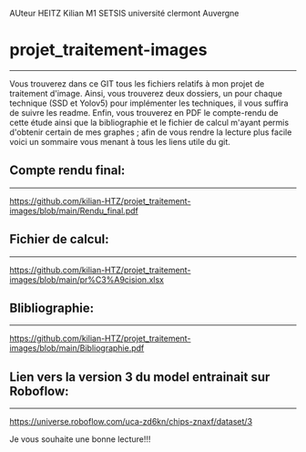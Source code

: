 AUteur HEITZ Kilian M1 SETSIS université clermont Auvergne 



# projet_traitement-images
---------------------------

Vous trouverez dans ce GIT tous les fichiers relatifs à mon projet de traitement d'image. Ainsi, vous trouverez deux dossiers, un pour chaque technique (SSD et Yolov5) pour implémenter les techniques, il vous suffira de suivre les readme. Enfin, vous trouverez en PDF le compte-rendu de cette étude ainsi que la bibliographie et le fichier de calcul m'ayant permis d'obtenir certain de mes graphes ; afin de vous rendre la lecture plus facile voici un sommaire vous menant à tous les liens utile du git.

## Compte rendu final:
-----------------------
https://github.com/kilian-HTZ/projet_traitement-images/blob/main/Rendu_final.pdf

## Fichier de calcul:
---------------------
https://github.com/kilian-HTZ/projet_traitement-images/blob/main/pr%C3%A9cision.xlsx 

## Blibliographie:
-------------------

https://github.com/kilian-HTZ/projet_traitement-images/blob/main/Bibliographie.pdf 


## Lien vers la version 3 du model entrainait sur Roboflow:
------------------------------------------------------------
https://universe.roboflow.com/uca-zd6kn/chips-znaxf/dataset/3 

Je vous souhaite une bonne lecture!!!



